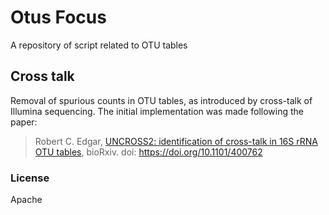 # Otus Focus

A repository of script related to OTU tables



## Cross talk

Removal of spurious counts in OTU tables, as introduced by cross-talk of Illumina sequencing.
The initial implementation was made following the paper:
> Robert C. Edgar, [UNCROSS2: identification of cross-talk in 16S rRNA OTU tables](https://www.biorxiv.org/content/early/2018/08/27/400762.full.pdf), bioRxiv. doi: https://doi.org/10.1101/400762 



### License

Apache
